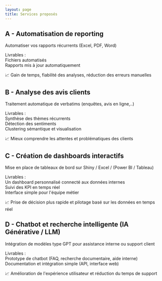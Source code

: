 ```yaml
---
layout: page
title: Services proposés
---
```



## A - Automatisation de reporting
Automatiser vos rapports récurrents (Excel, PDF, Word)

Livrables :  
Fichiers automatisés  
Rapports mis à jour automatiquement  

📈 Gain de temps, fiabilité des analyses, réduction des erreurs manuelles


## B - Analyse des avis clients
Traitement automatique de verbatims (enquêtes, avis en ligne,..)

Livrables :  
Synthèse des thèmes récurrents  
Détection des sentiments  
Clustering sémantique et visualisation  

📈 Mieux comprendre les attentes et problématiques des clients


## C - Création de dashboards interactifs
Mise en place de tableaux de bord sur Shiny / Excel / (Power BI / Tableau)

Livrables :  
Un dashboard personnalisé connecté aux données internes  
Suivi des KPI en temps réel  
Interface simple pour l'équipe métier  

📈 Prise de décision plus rapide et pilotage basé sur les données en temps réel


## D - Chatbot et recherche intelligente (IA Générative / LLM)
Intégration de modèles type GPT pour assistance interne ou support client

Livrables :  
Prototype de chatbot (FAQ, recherche documentaire, aide interne)  
Documentation et intégration simple (API, interface web)  

📈 Amélioration de l'expérience utilisateur et réduction du temps de support

